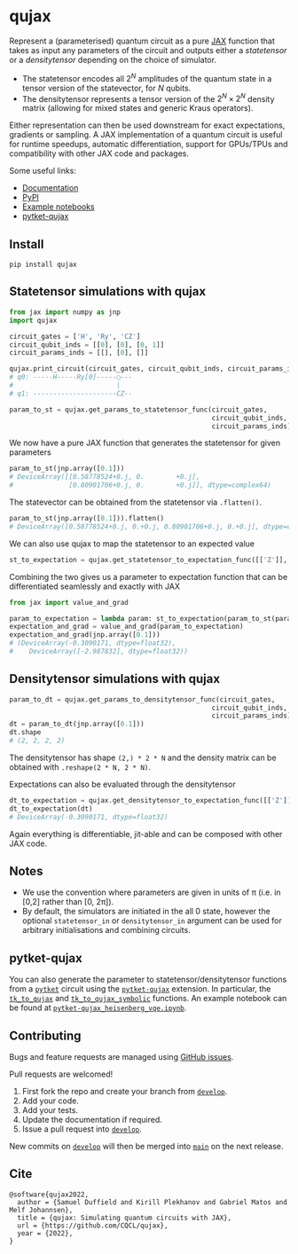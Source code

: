 # qujax

Represent a (parameterised) quantum circuit as a pure [JAX](https://github.com/google/jax) function that
takes as input any parameters of the circuit and outputs either a _statetensor_ or a _densitytensor_ depending on
the choice of simulator.
- The statetensor encodes all $2^N$ amplitudes of the quantum state in a tensor version
of the statevector, for $N$ qubits.
- The densitytensor represents a tensor version of the
$2^N \times 2^N$ density matrix (allowing for mixed states and generic Kraus operators).

Either representation can then be used downstream for exact expectations, gradients or sampling. A JAX implementation
of a quantum circuit is useful for runtime speedups, automatic differentiation, support for GPUs/TPUs and compatibility
with other JAX code and packages.

Some useful links:
- [Documentation](https://cqcl.github.io/qujax/api/)
- [PyPI](https://pypi.org/project/qujax/)
- [Example notebooks](https://github.com/CQCL/qujax/tree/main/examples)
- [pytket-qujax](https://github.com/CQCL/pytket-qujax)


## Install
```
pip install qujax
```

## Statetensor simulations with qujax
```python
from jax import numpy as jnp
import qujax

circuit_gates = ['H', 'Ry', 'CZ']
circuit_qubit_inds = [[0], [0], [0, 1]]
circuit_params_inds = [[], [0], []]

qujax.print_circuit(circuit_gates, circuit_qubit_inds, circuit_params_inds);
# q0: -----H-----Ry[0]-----◯---
#                          |   
# q1: ---------------------CZ--
```

```python
param_to_st = qujax.get_params_to_statetensor_func(circuit_gates,
                                                   circuit_qubit_inds,
                                                   circuit_params_inds)
```

We now have a pure JAX function that generates the statetensor for given parameters
```python
param_to_st(jnp.array([0.1]))
# DeviceArray([[0.58778524+0.j, 0.        +0.j],
#              [0.80901706+0.j, 0.        +0.j]], dtype=complex64)
```

The statevector can be obtained from the statetensor via ```.flatten()```.
```python
param_to_st(jnp.array([0.1])).flatten()
# DeviceArray([0.58778524+0.j, 0.+0.j, 0.80901706+0.j, 0.+0.j], dtype=complex64)
```

We can also use qujax to map the statetensor to an expected value
```python
st_to_expectation = qujax.get_statetensor_to_expectation_func([['Z']], [[0]], [1.])
```

Combining the two gives us a parameter to expectation function that can be differentiated seamlessly and exactly with JAX
```python
from jax import value_and_grad

param_to_expectation = lambda param: st_to_expectation(param_to_st(param))
expectation_and_grad = value_and_grad(param_to_expectation)
expectation_and_grad(jnp.array([0.1]))
# (DeviceArray(-0.3090171, dtype=float32),
#    DeviceArray([-2.987832], dtype=float32))
```

## Densitytensor simulations with qujax
```python
param_to_dt = qujax.get_params_to_densitytensor_func(circuit_gates,
                                                   circuit_qubit_inds,
                                                   circuit_params_inds)
dt = param_to_dt(jnp.array([0.1]))
dt.shape
# (2, 2, 2, 2)
```
The densitytensor has shape ```(2,) * 2 * N``` and the density matrix can be obtained
with ```.reshape(2 * N, 2 * N)```.

Expectations can also be evaluated through the densitytensor

```python
dt_to_expectation = qujax.get_densitytensor_to_expectation_func([['Z']], [[0]], [1.])
dt_to_expectation(dt)
# DeviceArray(-0.3090171, dtype=float32)
```
Again everything is differentiable, jit-able and can be composed with other JAX code.



## Notes
+ We use the convention where parameters are given in units of π (i.e. in [0,2] rather than [0, 2π]).
+ By default, the simulators are initiated in the all 0 state, however the optional ```statetensor_in```
or ```densitytensor_in``` argument can be used for arbitrary initialisations and combining circuits.


## pytket-qujax
You can also generate the parameter to statetensor/densitytensor functions from
a [`pytket`](https://cqcl.github.io/tket/pytket/api/) circuit using the
[`pytket-qujax`](https://github.com/CQCL/pytket-qujax) extension. In particular, the
[`tk_to_qujax`](https://cqcl.github.io/pytket-qujax/api/api.html#pytket.extensions.qujax.qujax_convert.tk_to_qujax) and
[`tk_to_qujax_symbolic`](https://cqcl.github.io/pytket-qujax/api/api.html#pytket.extensions.qujax.qujax_convert.tk_to_qujax_symbolic)
functions.
An example notebook can be found at [`pytket-qujax_heisenberg_vqe.ipynb`](https://github.com/CQCL/pytket/blob/main/examples/pytket-qujax_heisenberg_vqe.ipynb).


## Contributing
Bugs and feature requests are managed using [GitHub issues](https://github.com/CQCL/qujax/issues).

Pull requests are welcomed!
1. First fork the repo and create your branch from [`develop`](https://github.com/CQCL/qujax/tree/develop).
2. Add your code.
3. Add your tests.
4. Update the documentation if required.
5. Issue a pull request into [`develop`](https://github.com/CQCL/qujax/tree/develop).

New commits on [`develop`](https://github.com/CQCL/qujax/tree/develop) will then be merged into
[`main`](https://github.com/CQCL/qujax/tree/main) on the next release.


## Cite
```
@software{qujax2022,
  author = {Samuel Duffield and Kirill Plekhanov and Gabriel Matos and Melf Johannsen},
  title = {qujax: Simulating quantum circuits with JAX},
  url = {https://github.com/CQCL/qujax},
  year = {2022},
}
```
